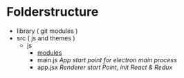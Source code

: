 # Folderstructure

- library ( git modules )
- src ( js and themes )
  - js
    - [modules](modules.md)
    - main.js *App start point for electron main process*
    - app.jsx *Renderer start Point, init React & Redux*